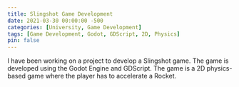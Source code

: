 ```yaml
---
title: Slingshot Game Development
date: 2021-03-30 00:00:00 -500
categories: [University, Game Development]
tags: [Game Development, Godot, GDScript, 2D, Physics]
pin: false
---
```



I have been working on a project to develop a Slingshot game. The game is developed using the Godot Engine and GDScript. The game is a 2D physics-based game where the player has to accelerate a Rocket.